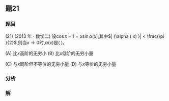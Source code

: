 ## 题21
### 题目
(21) (2013 年 · 数学二) 设$\cos x - 1 = x\sin \alpha ( x)$,其中$| {\alpha ( x) }|  < \frac{\pi }{2}$,则当$x \rightarrow  0$时,$\alpha ( x)$是(   )。

(A) 比$x$高阶的无穷小 (B) 比$x$低阶的无穷小量

(C) 与$x$同阶但不等价的无穷小量 (D) 与$x$等价的无穷小量
### 分析

### 解